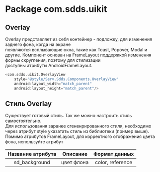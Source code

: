 # Package com.sdds.uikit

## Overlay

Overlay представляет из себя контейнер - подложку, для изменения заднего фона, когда на экране  
появляются всплывающие окна, такие как Toast, Popover, Modal и другие.
Компонент основан на FrameLayout поддержкой изменения формы скругления, поэтому для стилизации  
доступны атрибуты AndroidFrameLayout.  

```kotlin
<com.sdds.uikit.OverlayView
    style="@style/Serv.Sdds.Components.OverlayView"
    android:layout_width="match_parent"
    android:layout_height="match_parent"/>
```

## Стиль Overlay

Существует готовый стиль. Так же можно настроить стиль самостоятельно.  
Для использования заранее сгененрированного стиля, необходимо через атрибут style указатать стиль из библиотеки (пример выше).  
Помимо атрибутов FrameLayout, для корректного отображения цвета фона, используйте атрибут

|Название атрибута|Описание|Формат данных|
|:-:|:-:|:-:|
|sd_background|цвет флона|color, reference|
